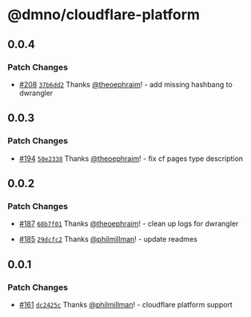 # @dmno/cloudflare-platform

## 0.0.4

### Patch Changes

- [#208](https://github.com/dmno-dev/dmno/pull/208) [`37b6dd2`](https://github.com/dmno-dev/dmno/commit/37b6dd2816e9d17aaf9e1e4c24d17670c009f7c8) Thanks [@theoephraim](https://github.com/theoephraim)! - add missing hashbang to dwrangler

## 0.0.3

### Patch Changes

- [#194](https://github.com/dmno-dev/dmno/pull/194) [`50e2338`](https://github.com/dmno-dev/dmno/commit/50e2338594935485737e363bfaa0d7364268dfc8) Thanks [@theoephraim](https://github.com/theoephraim)! - fix cf pages type description

## 0.0.2

### Patch Changes

- [#187](https://github.com/dmno-dev/dmno/pull/187) [`68b7f01`](https://github.com/dmno-dev/dmno/commit/68b7f01205fd526052e7d0a068077df0577af643) Thanks [@theoephraim](https://github.com/theoephraim)! - clean up logs for dwrangler

- [#185](https://github.com/dmno-dev/dmno/pull/185) [`29dcfc2`](https://github.com/dmno-dev/dmno/commit/29dcfc2e6dc9021b30305f694954b4af61dd9d8c) Thanks [@philmillman](https://github.com/philmillman)! - update readmes

## 0.0.1

### Patch Changes

- [#161](https://github.com/dmno-dev/dmno/pull/161) [`dc2425c`](https://github.com/dmno-dev/dmno/commit/dc2425cadc14ee40791b49de14ea0e433998aef0) Thanks [@philmillman](https://github.com/philmillman)! - cloudflare platform support
